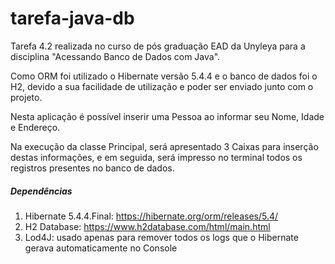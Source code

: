 # tarefa-java-db

Tarefa 4.2 realizada no curso de pós graduação EAD da Unyleya para a disciplina "Acessando Banco de Dados com Java".

Como ORM foi utilizado o Hibernate versão 5.4.4 e o banco de dados foi o H2, devido a sua facilidade de utilização e poder ser enviado junto com o projeto.

Nesta aplicação é possível inserir uma Pessoa ao informar seu Nome, Idade e Endereço. 

Na execução da classe Principal, será apresentado 3 Caixas para inserção destas informações, e em seguida, será impresso no terminal todos os registros presentes no banco de dados.

##### Dependências

1. Hibernate 5.4.4.Final: https://hibernate.org/orm/releases/5.4/
2. H2 Database: https://www.h2database.com/html/main.html
3. Lod4J: usado apenas para remover todos os logs que o Hibernate gerava automaticamente no Console

